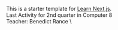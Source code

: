 This is a starter template for [Learn Next.js](https://nextjs.org/learn). \
Last Activity for 2nd quarter in Computer 8 \
Teacher: Benedict Rance \
